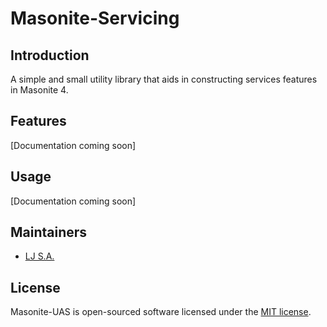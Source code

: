 # Masonite-Servicing

## Introduction
A simple and small utility library that aids in constructing services features in Masonite 4.

## Features
[Documentation coming soon]

## Usage
[Documentation coming soon]

## Maintainers
- [LJ S.A.](https://www.github.com/lvjhn)

## License
Masonite-UAS is open-sourced software licensed under the [MIT license](LICENSE).

